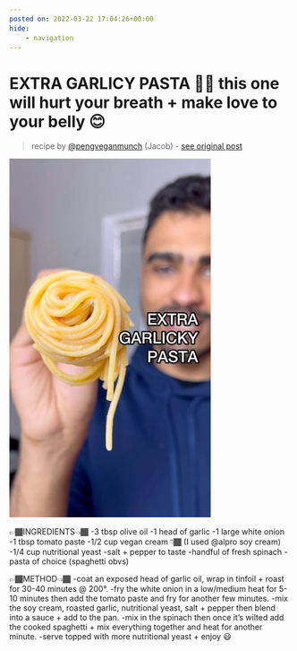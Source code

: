 ```yaml
---
posted on: 2022-03-22 17:04:26+00:00
hide:
    - navigation
---
```


# EXTRA GARLICY PASTA 🧄➕ this one will hurt your breath + make love to your belly 😊  

> recipe by [@pengveganmunch](https://www.instagram.com/pengveganmunch/) 
(Jacob) - [see original post](https://instagram.com/p/CbaeVH7ILWF)

![](../img/pengveganmunch_22-03-2022_1703.png)


👉🏾INGREDIENTS👈🏾
-3 tbsp olive oil
-1 head of garlic
-1 large white onion
-1 tbsp tomato paste
-1/2 cup vegan cream 👇🏾 
(I used @alpro soy cream)
-1/4 cup nutritional yeast
-salt + pepper to taste
-handful of fresh spinach
-pasta of choice (spaghetti obvs)

👉🏾METHOD👈🏾
-coat an exposed head of garlic oil, wrap in tinfoil + roast for 30-40 minutes @ 200°.
-fry the white onion in a low/medium heat for 5-10 minutes then add the tomato paste and fry for another few minutes.
-mix the soy cream, roasted garlic, nutritional yeast, salt + pepper then blend into a sauce + add to the pan.
-mix in the spinach then once it’s wilted add the cooked spaghetti + mix everything together and heat for another minute.
-serve topped with more nutritional yeast + enjoy 😃 
